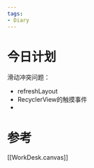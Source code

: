 ```yaml
---
tags:
- Diary
---
```

# 今日计划
滑动冲突问题：
- refreshLayout
- RecyclerView的触摸事件
- 



# 参考
[[WorkDesk.canvas]]

